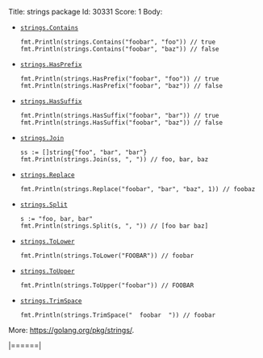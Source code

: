 Title: strings package
Id: 30331
Score: 1
Body:
* [`strings.Contains`](https://golang.org/pkg/strings/#Contains)

      fmt.Println(strings.Contains("foobar", "foo")) // true
      fmt.Println(strings.Contains("foobar", "baz")) // false

* [`strings.HasPrefix`](https://golang.org/pkg/strings/#HasPrefix)

      fmt.Println(strings.HasPrefix("foobar", "foo")) // true
      fmt.Println(strings.HasPrefix("foobar", "baz")) // false

* [`strings.HasSuffix`](https://golang.org/pkg/strings/#HasSuffix)

      fmt.Println(strings.HasSuffix("foobar", "bar")) // true
      fmt.Println(strings.HasSuffix("foobar", "baz")) // false

* [`strings.Join`](https://golang.org/pkg/strings/#Join)

      ss := []string{"foo", "bar", "bar"}
      fmt.Println(strings.Join(ss, ", ")) // foo, bar, baz

* [`strings.Replace`](https://golang.org/pkg/strings/#Replace)

      fmt.Println(strings.Replace("foobar", "bar", "baz", 1)) // foobaz

* [`strings.Split`](https://golang.org/pkg/strings/#Split)

      s := "foo, bar, bar"
      fmt.Println(strings.Split(s, ", ")) // [foo bar baz]

* [`strings.ToLower`](https://golang.org/pkg/strings/#ToLower)

      fmt.Println(strings.ToLower("FOOBAR")) // foobar

* [`strings.ToUpper`](https://golang.org/pkg/strings/#ToUpper)

      fmt.Println(strings.ToUpper("foobar")) // FOOBAR

* [`strings.TrimSpace`](https://golang.org/pkg/strings/#TrimSpace)

      fmt.Println(strings.TrimSpace("  foobar  ")) // foobar

More: https://golang.org/pkg/strings/.

|======|
